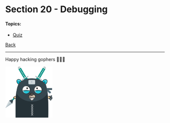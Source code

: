 # Section 20 - Debugging

#### Topics:

- [Quiz](https://github.com/steevehook/udemy-go101/blob/master/section_20-debugging/quiz)

[Back](https://github.com/steevehook/udemy-go101)

---

Happy hacking gophers 🚀🚀🚀

<img src="https://github.com/steevehook/udemy-go101/raw/master/udemy-go101.svg?sanitize=true" width="150px"/>

